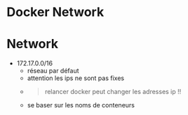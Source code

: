 # Docker Network

# Network
- 172.17.0.0/16
  - réseau par défaut
  - attention les ips ne sont pas fixes
  - >relancer docker peut changer les adresses ip !!
  - se baser sur les noms de conteneurs
